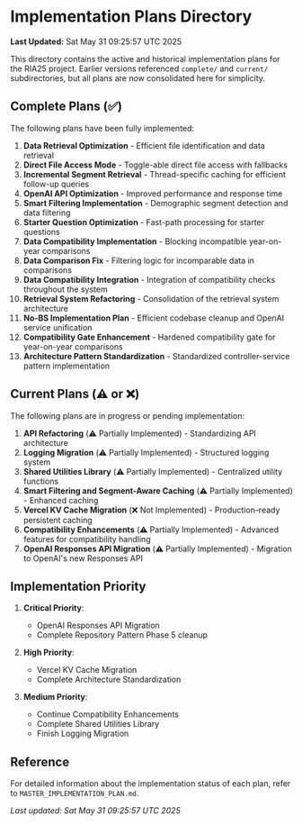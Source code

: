 # Implementation Plans Directory

**Last Updated:** Sat May 31 09:25:57 UTC 2025

This directory contains the active and historical implementation plans for the
RIA25 project. Earlier versions referenced `complete/` and `current/`
subdirectories, but all plans are now consolidated here for simplicity.

## Complete Plans (✅)

The following plans have been fully implemented:

1. **Data Retrieval Optimization** - Efficient file identification and data retrieval
2. **Direct File Access Mode** - Toggle-able direct file access with fallbacks
3. **Incremental Segment Retrieval** - Thread-specific caching for efficient follow-up queries
4. **OpenAI API Optimization** - Improved performance and response time
5. **Smart Filtering Implementation** - Demographic segment detection and data filtering
6. **Starter Question Optimization** - Fast-path processing for starter questions
7. **Data Compatibility Implementation** - Blocking incompatible year-on-year comparisons
8. **Data Comparison Fix** - Filtering logic for incomparable data in comparisons
9. **Data Compatibility Integration** - Integration of compatibility checks throughout the system
10. **Retrieval System Refactoring** - Consolidation of the retrieval system architecture
11. **No-BS Implementation Plan** - Efficient codebase cleanup and OpenAI service unification
12. **Compatibility Gate Enhancement** - Hardened compatibility gate for year-on-year comparisons
13. **Architecture Pattern Standardization** - Standardized controller-service pattern implementation

## Current Plans (⚠️ or ❌)

The following plans are in progress or pending implementation:

1. **API Refactoring** (⚠️ Partially Implemented) - Standardizing API architecture
2. **Logging Migration** (⚠️ Partially Implemented) - Structured logging system
3. **Shared Utilities Library** (⚠️ Partially Implemented) - Centralized utility functions
4. **Smart Filtering and Segment-Aware Caching** (⚠️ Partially Implemented) - Enhanced caching
5. **Vercel KV Cache Migration** (❌ Not Implemented) - Production-ready persistent caching
6. **Compatibility Enhancements** (⚠️ Partially Implemented) - Advanced features for compatibility handling
7. **OpenAI Responses API Migration** (⚠️ Partially Implemented) - Migration to OpenAI's new Responses API

## Implementation Priority

1. **Critical Priority**:

   - OpenAI Responses API Migration
   - Complete Repository Pattern Phase 5 cleanup

2. **High Priority**:

   - Vercel KV Cache Migration
   - Complete Architecture Standardization

3. **Medium Priority**:
   - Continue Compatibility Enhancements
   - Complete Shared Utilities Library
   - Finish Logging Migration

## Reference

For detailed information about the implementation status of each plan, refer to `MASTER_IMPLEMENTATION_PLAN.md`.

_Last updated: Sat May 31 09:25:57 UTC 2025_
